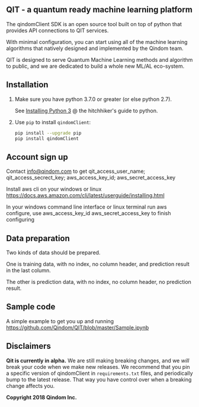 
QIT - a quantum ready machine learning platform
------------

The qindomClient SDK is an open source tool built on top of python that provides API connections to QIT services. 

With minimal configuration, you can start using all of the machine learning algorithms that natively designed and implemented by the Qindom team. 

QIT is designed to serve Quantum Machine Learning methods and algorithm to public, and we are dedicated to build a whole new ML/AL eco-system.

Installation
------------
1. Make sure you have python 3.7.0 or greater (or else python 2.7).

    See [Installing Python 3](https://docs.python-guide.org/) @ the hitchhiker's guide to python.

2. Use `pip` to install `qindomClient`:

    ```bash
    pip install --upgrade pip
    pip install qindomClient
    ```

Account sign up
------------

Contact info@qindom.com to get 
qit_access_user_name;  qit_access_secrect_key;  aws_access_key_id;  aws_secret_access_key

Install aws cli on your windows or linux
https://docs.aws.amazon.com/cli/latest/userguide/installing.html

In your windows command line interface or linux terminal run aws configure, use aws_access_key_id  aws_secret_access_key to finish configuring

Data preparation
------------

Two kinds of data should be prepared. 

One is training data, with no index, no column header, and prediction result in the last column. 

The other is prediction data, with no index, no column header, no prediction result.

Sample code
-----------

A simple example to get you up and running
https://github.com/Qindom/QIT/blob/master/Sample.ipynb

Disclaimers
----------
**Qit is currently in alpha.** We are still making breaking changes, and we *will* break your code when we make new releases. We recommend that you pin a specific version of qindomClient in `requirements.txt` files, and periodically bump to the latest release. That way you have control over when a breaking change affects you.

<p>
  
**Copyright 2018 Qindom Inc.**

